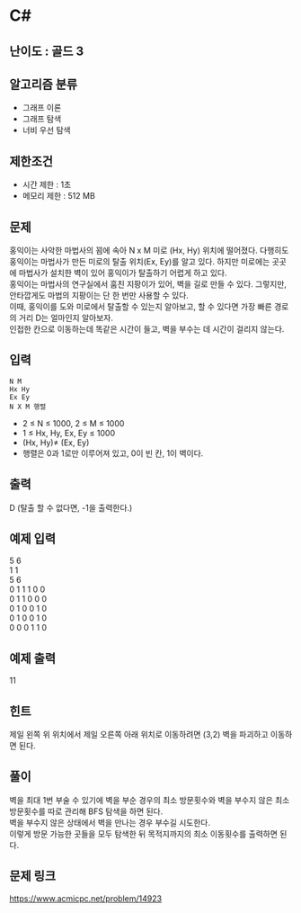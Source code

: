 # C#

## 난이도 : 골드 3

## 알고리즘 분류
  - 그래프 이론
  - 그래프 탐색
  - 너비 우선 탐색

## 제한조건
  - 시간 제한 : 1초
  - 메모리 제한 : 512 MB

## 문제
홍익이는 사악한 마법사의 꾐에 속아 N x M 미로 (Hx, Hy) 위치에 떨어졌다. 다행히도 홍익이는 마법사가 만든 미로의 탈출 위치(Ex, Ey)를 알고 있다. 하지만 미로에는 곳곳에 마법사가 설치한 벽이 있어 홍익이가 탈출하기 어렵게 하고 있다.<br/>
홍익이는 마법사의 연구실에서 훔친 지팡이가 있어, 벽을 길로 만들 수 있다. 그렇지만, 안타깝게도 마법의 지팡이는 단 한 번만 사용할 수 있다.<br/>
이때, 홍익이를 도와 미로에서 탈출할 수 있는지 알아보고, 할 수 있다면 가장 빠른 경로의 거리 D는 얼마인지 알아보자.<br/>
인접한 칸으로 이동하는데 똑같은 시간이 들고, 벽을 부수는 데 시간이 걸리지 않는다.<br/>


## 입력

	N M
	Hx Hy
	Ex Ey
	N X M 행렬

  - 2 ≤ N ≤ 1000, 2 ≤ M ≤ 1000
  - 1 ≤ Hx, Hy, Ex, Ey ≤ 1000
  - (Hx, Hy)≠ (Ex, Ey)
  - 행렬은 0과 1로만 이루어져 있고, 0이 빈 칸, 1이 벽이다.


## 출력
D (탈출 할 수 없다면, -1을 출력한다.)<br/>


## 예제 입력
5 6<br/>
1 1<br/>
5 6<br/>
0 1 1 1 0 0<br/>
0 1 1 0 0 0<br/>
0 1 0 0 1 0<br/>
0 1 0 0 1 0<br/>
0 0 0 1 1 0<br/>


## 예제 출력
11<br/>


## 힌트
제일 왼쪽 위 위치에서 제일 오른쪽 아래 위치로 이동하려면 (3,2) 벽을 파괴하고 이동하면 된다.<br/>


## 풀이
벽을 최대 1번 부술 수 있기에 벽을 부순 경우의 최소 방문횟수와 벽을 부수지 않은 최소 방문횟수를 따로 관리해 BFS 탐색을 하면 된다.<br/>
벽을 부수지 않은 상태에서 벽을 만나는 경우 부수길 시도한다.<br/>
이렇게 방문 가능한 곳들을 모두 탐색한 뒤 목적지까지의 최소 이동횟수를 출력하면 된다.<br/>


## 문제 링크
https://www.acmicpc.net/problem/14923